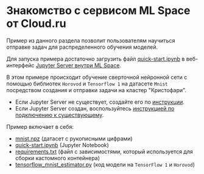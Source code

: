 # Знакомство с сервисом ML Space от Cloud.ru

Пример из данного раздела позволит пользователям научиться отправке задач для распределенного обучения моделей.

Для запуска примера достаточно загрузить файл [quick-start.ipynb](quick-start.ipynb) в веб-интерфейс [Jupyter Server внутри ML Space](https://console.cloud.ru/projects/).

В этом примере происходит обучение сверточной нейронной сети с помощью библиотек `Horovod` и `Tensorflow 1` на датасете `Mnist` посредством создания и отправки задачи на кластер "Кристофари".

   - Если Jupyter Server не существует, создайте его по [инструкции](https://cloud.ru/ru/docs/aicloud/mlspace/concepts/guides/guides__jupyter/environments__environments__jupyter-server__create-new-jupyter-server.html).
   - Если Jupyter Server создан, воспользуйтесь [инструкцией по подключению к существующему](https://cloud.ru/ru/docs/aicloud/mlspace/concepts/guides/guides__jupyter/environments__environments__jupyter-server__connect-to-exist.html).

Пример включает в себя:

 * [mnist.npz](mnist.npz) (датасет с рукописными цифрами)
 * [quick-start.ipynb](quick-start.ipynb) (Jupyter Notebook)
 * [requirements.txt](requirements.txt) (файл с зависимостями, который используется для сборки кастомного контейнера)
 * [tensorflow_mnist_estimator.py](tensorflow_mnist_estimator.py) (код модели на `TensorFlow 1` и `Horovod`)

